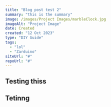 ```yaml
---
title: "Blog post test 2"
summary: "this is the summary"
image: /images/Project Images/marbleClock.jpg
imageAlt: "Project Image"
date: Created
created: "12 Oct 2023"
type: "DIY Guide"
tags:
  - "lol"
  - "Zarduino"
siteUrl: "#"
repoUrl: "#"
---
```


## Testing thiss

## Tetinng